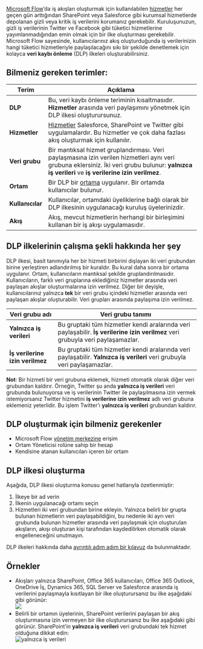 [Microsoft Flow](https://flow.microsoft.com)’da iş akışları oluşturmak için kullanılabilen [hizmetler](https://flow.microsoft.com/services) her geçen gün arttığından SharePoint veya Salesforce gibi kurumsal hizmetlerde depolanan gizli veya kritik iş verilerini korumanız gerekebilir. Kuruluşunuzun, gizli iş verilerinin Twitter ve Facebook gibi tüketici hizmetlerine yayımlanmadığından emin olmak için bir ilke oluşturması gerekebilir. Microsoft Flow sayesinde, kullanıcılarınız akış oluşturduğunda iş verilerinizin hangi tüketici hizmetleriyle paylaşılacağını sıkı bir şekilde denetlemek için kolayca **veri kaybı önleme** (DLP) ilkeleri oluşturabilirsiniz.  

## <a name="terms-you-should-get-familiar-with"></a>Bilmeniz gereken terimler:
| Terim | Açıklama |
| --- | --- |
| **DLP** |Bu, veri kaybı önleme teriminin kısaltmasıdır. **Hizmetler** arasında veri paylaşımını yönetmek için DLP ilkesi oluşturursunuz. |
| **Hizmetler** |[Hizmetler](https://flow.microsoft.com/services) Salesforce, SharePoint ve Twitter gibi uygulamalardır. Bu hizmetler ve çok daha fazlası akış oluşturmak için kullanılır. |
| **Veri grubu** |Bir mantıksal hizmet gruplandırması. Veri paylaşmasına izin verilen hizmetleri aynı veri grubuna eklersiniz. İki veri grubu bulunur: **yalnızca iş verileri** ve **iş verilerine izin verilmez**. |
| **Ortam** |Bir DLP bir [ortama](../environments-overview-admin.md) uygulanır. Bir ortamda kullanıcılar bulunur. |
| **Kullanıcılar** |Kullanıcılar, ortamdaki üyeliklerine bağlı olarak bir DLP ilkesinin uygulanacağı kuruluş üyelerinizdir. |
| **Akış** |Akış, mevcut hizmetlerin herhangi bir birleşimini kullanan bir iş akışı uygulamasıdır. |

## <a name="all-about-how-dlp-policies-work"></a>DLP ilkelerinin çalışma şekli hakkında her şey
DLP ilkesi, basit tanımıyla her bir hizmeti birbirini dışlayan iki veri grubundan birine yerleştiren adlandırılmış bir kuraldır. Bu kural daha sonra bir ortama uygulanır. Ortam, kullanıcıların mantıksal şekilde gruplandırılmasıdır. Kullanıcıların, farklı veri gruplarına eklediğiniz hizmetler arasında veri paylaşan akışlar oluşturmalarına izin verilmez. Diğer bir deyişle, kullanıcılarınız yalnızca **tek** bir veri grubu içindeki hizmetler arasında veri paylaşan akışlar oluşturabilir. Veri grupları arasında paylaşıma izin verilmez.  

| **Veri grubu adı** | **Veri grubu tanımı** |
| --- | --- |
| **Yalnızca iş verileri** |Bu gruptaki tüm hizmetler kendi aralarında veri paylaşabilir. **İş verilerine izin verilmez** veri grubuyla veri paylaşamazlar. |
| **İş verilerine izin verilmez** |Bu gruptaki tüm hizmetler kendi aralarında veri paylaşabilir. **Yalnızca iş verileri** veri grubuyla veri paylaşamazlar. |

**Not**: Bir hizmeti bir veri grubuna eklemek, hizmeti otomatik olarak diğer veri grubundan kaldırır. Örneğin, Twitter şu anda **yalnızca iş verileri** veri grubunda bulunuyorsa ve iş verilerinin Twitter ile paylaşılmasına izin vermek istemiyorsanız Twitter hizmetini **iş verilerine izin verilmez** adlı veri grubuna eklemeniz yeterlidir. Bu işlem Twitter’ı **yalnızca iş verileri** grubundan kaldırır.

## <a name="heres-what-you-need-to-create-a-dlp"></a>DLP oluşturmak için bilmeniz gerekenler
* Microsoft Flow [yönetim merkezine](https://admin.flow.microsoft.com) erişim  
* Ortam Yöneticisi rolüne sahip bir hesap  
* Kendisine atanan kullanıcıları içeren bir ortam  

## <a name="create-a-dlp-policy"></a>DLP ilkesi oluşturma
Aşağıda, DLP ilkesi oluşturma konusu genel hatlarıyla özetlenmiştir:  

1. İlkeye bir ad verin
2. İlkenin uygulanacağı ortamı seçin
3. Hizmetleri iki veri grubundan birine ekleyin. Yalnızca belirli bir grupta bulunan hizmetlerin veri paylaşabildiğini, bu nedenle iki ayrı veri grubunda bulunan hizmetler arasında veri paylaşmak için oluşturulan akışların, akışı oluşturan kişi tarafından kaydedilirken otomatik olarak engelleneceğini unutmayın.  

DLP ilkeleri hakkında daha [ayrıntılı adım adım bir kılavuz](../prevent-data-loss.md) da bulunmaktadır.  

## <a name="examples"></a>Örnekler
* Akışları yalnızca SharePoint, Office 365 kullanıcıları, Office 365 Outlook, OneDrive İş, Dynamics 365, SQL Server ve Salesforce arasında iş verilerini paylaşmayla kısıtlayan bir ilke oluşturursanız bu ilke aşağıdaki gibi görünür:  
  ![](./media/learning-data-loss-prevention/a-few-business-centric-services.png)  
* Belirli bir ortamın üyelerinin, SharePoint verilerini paylaşan bir akış oluşturmasına izin vermeyen bir ilke oluşturursanız bu ilke aşağıdaki gibi görünür. SharePoint’in **yalnızca iş verileri** veri grubundaki tek hizmet olduğuna dikkat edin:  
  ![yalnızca iş verileri](./media/learning-data-loss-prevention/sharepoint-only-no-sharing-guided-learning.png)

